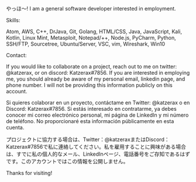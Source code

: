 やっほ～! I am a general software developer interested in employment.

Skills:

Atom, AWS, C++, DrJava, Git, Golang, HTML/CSS, Java, JavaScript, Kali, Kotlin, Linux Mint, Metasploit, Notepad/++, Node.js, PyCharm, Python, SSH/FTP, Sourcetree, Ubuntu/Server, VSC, vim, Wireshark, Win10

Contact:

If you would like to collaborate on a project, reach out to me on twitter: @katzerax, or on discord: Katzerax#7856.
If you are interested in employing me, you should already be aware of my personal email, linkedin page, and phone number. I will not be providing this information publicly on this account.

Si quieres colaborar en un proyecto, contáctame en Twitter: @katzerax o en Discord: Katzerax#7856. Si estás interesado en contratarme, ya debes conocer mi correo electrónico personal, mi página de LinkedIn y mi número de teléfono. No proporcionaré esta información públicamente en esta cuenta.

プロジェクトに協力する場合は、Twitter：@katzeraxまたはDiscord：Katzerax#7856で私に連絡してください。私を雇用することに興味がある場合は、すでに私の個人的なメール、LinkedInページ、電話番号をご存知であるはずです。このアカウントではこの情報を公開しません。

Thanks for visiting!

<!---
katzerax/katzerax is a ✨ special ✨ repository because its `README.md` (this file) appears on your GitHub profile.
You can click the Preview link to take a look at your changes.
--->
